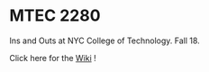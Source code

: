# MTEC 2280   
Ins and Outs at NYC College of Technology. Fall 18.

Click here for the [Wiki](https://github.com/entertainmenttechnology/Berkoy-MTEC2280-Spring2020/wiki) !
